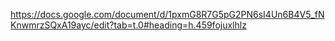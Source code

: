 https://docs.google.com/document/d/1pxmG8R7G5pG2PN6sI4Un6B4V5_fNKnwmrzSQxA19ayc/edit?tab=t.0#heading=h.459fojuxlhlz
